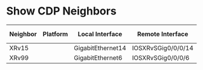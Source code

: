 
# Show CDP Neighbors
| Neighbor | Platform | Local Interface | Remote Interface | Capability | Hold Time |
| -------- | -------- | --------------- | ---------------- | ---------- | --------- |
| XRv15 |  | GigabitEthernet14 | IOSXRvSGig0/0/0/14 | R | 119 |
| XRv99 |  | GigabitEthernet6 | IOSXRvSGig0/0/0/6 | R | 137 |